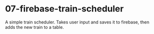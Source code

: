 # 07-firebase-train-scheduler

A simple train scheduler. Takes user input and saves it to firebase, then adds the new train to a table.
